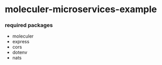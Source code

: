 # moleculer-microservices-example

### required packages

- moleculer
- express
- cors
- dotenv
- nats
